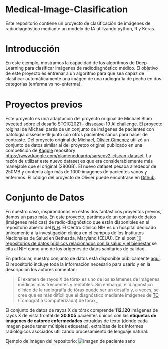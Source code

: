 # Medical-Image-Clasification
Este repositorio contiene un proyecto de clasificación de imágenes de radiodiagnóstico mediante un modelo de IA utilizando python, R y Keras.

# Introducción

En este ejemplo, mostramos la capacidad de los algoritmos de Deep Learning para clasificar imágenes de radiodiagnóstico médico. El objetivo de este proyecto es entrenar a un algoritmo para que sea capaz de clasificar automáticamente una imágen de una radiografía de pecho en dos categorías (enferma vs no-enferma). 

# Proyectos previos

Este proyecto es una adaptación del proyecto original de Michael Blum [tweeted](https://twitter.com/mblum_g/status/1475940763716444161?s=20) sobre el desafío [STOIC2021 - dissease-19 AI challenge](https://stoic2021.grand-challenge.org/stoic2021/). El proyecto roiginal de Michael partía de un conjunto de imágenes de pacientes con patología dissease-19 junto con otros pacientes sanos para hacer de contraste. Del proyecto original de Michael, [Olivier Gimenez](https://oliviergimenez.github.io/) utilizó un conjunto de datos similar al del proyetco original publicado en una competición de [Kaggle](https://en.wikipedia.org/wiki/Kaggle) repository <https://www.kaggle.com/plameneduardo/sarscov2-ctscan-dataset>. La razón de utilizar este nuevo dataset es que era considerablemente más manejable que el original (280GB). El nuevo dataset pesaba alrededor de 250MB y contenía algo más de 1000 imágenes de pacientes sanos y enfermos. El código del proyecto de Olivier puede encontrase en [Github](https://github.com/oliviergimenez/bin-image-classif). 

# Conjunto de Datos

En nuestro caso, inspirándonos en estos dos fantásticos proyectos previos, damos un paso más. En este proyecto, partimos de un conjunto de datos (imágenes médicas) de radio-diagnóstico que están disponibles en el repositorio abierto del [NIH](https://clinicalcenter.nih.gov/). El Centro Clínico NIH es un hospital dedicado únicamente a la investigación clínica en el campus de los Institutos Nacionales de Salud en Bethesda, Maryland (EEUU). En el post [10 repositorios de datos públicos relacionados con la salud y el bienestar](https://datos.gob.es/es/noticia/10-repositorios-de-datos-publicos-relacionados-con-la-salud-y-el-bienestar) se cita al NIH como uno de los orígenes de datos sanitarios de calidad.

En particular, nuestro conjunto de datos está disponible públicamente [aquí](https://nihcc.app.box.com/v/ChestXray-NIHCC/folder/36938765345). El repositorio incluye toda la información necesario para usarlo y en la descripción los autores comentan:

>El examen de rayos X de tórax es uno de los exámenes de imágenes médicas más frecuentes y rentables. Sin embargo, el diagnóstico clínico de la radiografía de tórax puede ser un desafío y, a veces, se cree que es más difícil que el diagnóstico mediante imágenes de [TC](https://es.wikipedia.org/wiki/Tomograf%C3%ADa_axial_computarizada) (Tomografía Computerizada) de tórax_

El conjunto de datos de rayos X de tórax comprende **112.120** imágenes de rayos X de vista frontal de **30.805** pacientes únicos con las **etiquetas de imágenes de catorce enfermedades** extraídas de texto (donde cada imagen puede tener múltiples etiquetas), extraídas de los informes radiológicos asociados utilizando procesamiento de lenguaje natural.

Ejemplo de imágen del repositorio:
![imagen de paciente sano](../images/00012908_000.jpg)
